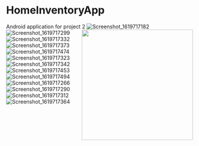 # HomeInventoryApp
Android application for project 2
<img src="https://user-images.githubusercontent.com/62194724/116594141-e6565600-a8ef-11eb-9c5c-74f1ac4d97f6.png" width=300 align=right>
![Screenshot_1619717182](https://user-images.githubusercontent.com/62194724/116594141-e6565600-a8ef-11eb-9c5c-74f1ac4d97f6.png)
![Screenshot_1619717299](https://user-images.githubusercontent.com/62194724/116594144-e6565600-a8ef-11eb-9f02-2995f6ba6af8.png)
![Screenshot_1619717332](https://user-images.githubusercontent.com/62194724/116594146-e6565600-a8ef-11eb-97cb-6ce2f971a30f.png)
![Screenshot_1619717373](https://user-images.githubusercontent.com/62194724/116594148-e6565600-a8ef-11eb-9e5d-c9a3bc3498f9.png)
![Screenshot_1619717474](https://user-images.githubusercontent.com/62194724/116594151-e6565600-a8ef-11eb-938b-168333725da0.png)
![Screenshot_1619717323](https://user-images.githubusercontent.com/62194724/116594154-e6eeec80-a8ef-11eb-8382-fc1d774ac192.png)
![Screenshot_1619717342](https://user-images.githubusercontent.com/62194724/116594155-e6eeec80-a8ef-11eb-955d-7ad5020a070d.png)
![Screenshot_1619717453](https://user-images.githubusercontent.com/62194724/116594156-e6eeec80-a8ef-11eb-9bc6-eb4e73f8cc8b.png)
![Screenshot_1619717494](https://user-images.githubusercontent.com/62194724/116594157-e6eeec80-a8ef-11eb-9892-00132f31770a.png)
![Screenshot_1619717266](https://user-images.githubusercontent.com/62194724/116594158-e7878300-a8ef-11eb-8964-c4d37e812499.png)
![Screenshot_1619717290](https://user-images.githubusercontent.com/62194724/116594159-e7878300-a8ef-11eb-937a-a5a521ef6cf2.png)
![Screenshot_1619717312](https://user-images.githubusercontent.com/62194724/116594160-e7878300-a8ef-11eb-9455-000e5883e0e1.png)
![Screenshot_1619717364](https://user-images.githubusercontent.com/62194724/116594162-e7878300-a8ef-11eb-8d3e-dc17c4a11e9d.png)
